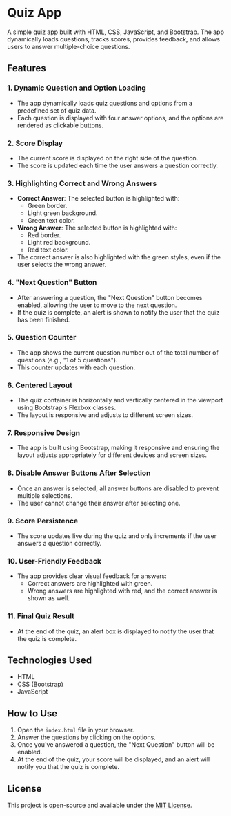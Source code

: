 # Quiz App

A simple quiz app built with HTML, CSS, JavaScript, and Bootstrap. The app dynamically loads questions, tracks scores, provides feedback, and allows users to answer multiple-choice questions.

## Features

### 1. **Dynamic Question and Option Loading**
   - The app dynamically loads quiz questions and options from a predefined set of quiz data.
   - Each question is displayed with four answer options, and the options are rendered as clickable buttons.

### 2. **Score Display**
   - The current score is displayed on the right side of the question.
   - The score is updated each time the user answers a question correctly.

### 3. **Highlighting Correct and Wrong Answers**
   - **Correct Answer**: The selected button is highlighted with:
     - Green border.
     - Light green background.
     - Green text color.
   - **Wrong Answer**: The selected button is highlighted with:
     - Red border.
     - Light red background.
     - Red text color.
   - The correct answer is also highlighted with the green styles, even if the user selects the wrong answer.

### 4. **"Next Question" Button**
   - After answering a question, the "Next Question" button becomes enabled, allowing the user to move to the next question.
   - If the quiz is complete, an alert is shown to notify the user that the quiz has been finished.

### 5. **Question Counter**
   - The app shows the current question number out of the total number of questions (e.g., "1 of 5 questions").
   - This counter updates with each question.

### 6. **Centered Layout**
   - The quiz container is horizontally and vertically centered in the viewport using Bootstrap's Flexbox classes.
   - The layout is responsive and adjusts to different screen sizes.

### 7. **Responsive Design**
   - The app is built using Bootstrap, making it responsive and ensuring the layout adjusts appropriately for different devices and screen sizes.

### 8. **Disable Answer Buttons After Selection**
   - Once an answer is selected, all answer buttons are disabled to prevent multiple selections.
   - The user cannot change their answer after selecting one.

### 9. **Score Persistence**
   - The score updates live during the quiz and only increments if the user answers a question correctly.

### 10. **User-Friendly Feedback**
   - The app provides clear visual feedback for answers:
     - Correct answers are highlighted with green.
     - Wrong answers are highlighted with red, and the correct answer is shown as well.

### 11. **Final Quiz Result**
   - At the end of the quiz, an alert box is displayed to notify the user that the quiz is complete.

## Technologies Used
- HTML
- CSS (Bootstrap)
- JavaScript

## How to Use
1. Open the `index.html` file in your browser.
2. Answer the questions by clicking on the options.
3. Once you've answered a question, the "Next Question" button will be enabled.
4. At the end of the quiz, your score will be displayed, and an alert will notify you that the quiz is complete.

## License
This project is open-source and available under the [MIT License](LICENSE).
